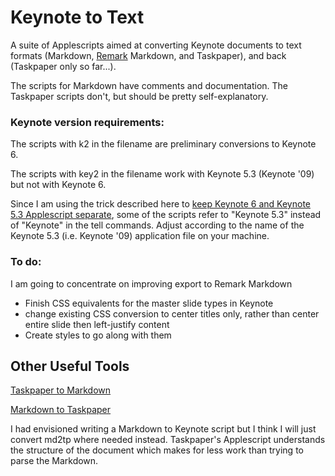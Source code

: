 # Keynote to Text

A suite of Applescripts aimed at converting Keynote documents to text formats (Markdown, [Remark](http://gnab.github.io/remark/#1) Markdown, and Taskpaper), and back (Taskpaper only so far...).

The scripts for Markdown have comments and documentation.  The Taskpaper scripts don't, but should be pretty self-explanatory.

### Keynote version requirements:

The scripts with k2 in the filename are preliminary conversions to Keynote 6.

The scripts with key2 in the filename work with Keynote 5.3 (Keynote '09) but not with Keynote 6.

Since I am using the trick described here to [keep Keynote 6 and Keynote 5.3 Applescript separate](https://discussions.apple.com/thread/5487564?tstart=0), some of the scripts refer to "Keynote 5.3" instead of "Keynote" in the tell commands.  Adjust according to the name of the Keynote 5.3 (i.e. Keynote '09) application file on your machine.

### To do:

I am going to concentrate on improving export to Remark Markdown

- Finish CSS equivalents for the master slide types in Keynote
- change existing CSS conversion to center titles only, rather than center entire slide then left-justify content
- Create styles to go along with them

## Other Useful Tools

[Taskpaper to Markdown](https://gist.github.com/ttscoff/511174)

[Markdown to Taskpaper](http://www.leancrew.com/all-this/2011/11/the-return-of-taskpaper/)

I had envisioned writing a Markdown to Keynote script but I think I will just convert md2tp where needed instead.  Taskpaper's Applescript understands the structure of the document which makes for less work than trying to parse the Markdown.


